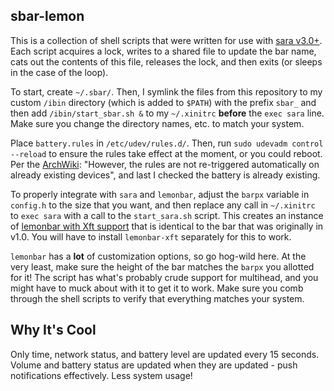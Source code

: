 sbar-lemon
-----
This is a collection of shell scripts that were written for use with [sara v3.0+](https://github.com/gitluin/sara). Each script acquires a lock, writes to a shared file to update the bar name, cats out the contents of this file, releases the lock, and then exits (or sleeps in the case of the loop).

To start, create `~/.sbar/`. Then, I symlink the files from this repository to my custom `/ibin` directory (which is added to `$PATH`) with the prefix `sbar_` and then add `/ibin/start_sbar.sh &` to my `~/.xinitrc` **before** the `exec sara` line. Make sure you change the directory names, etc. to match your system.

Place `battery.rules` in `/etc/udev/rules.d/`. Then, run `sudo udevadm control --reload` to ensure the rules take effect at the moment, or you could reboot. Per the [ArchWiki](https://wiki.archlinux.org/index.php/Udev): "However, the rules are not re-triggered automatically on already existing devices", and last I checked the battery is already existing.

To properly integrate with `sara` and `lemonbar`, adjust the `barpx` variable in `config.h` to the size that you want, and then replace any call in `~/.xinitrc` to `exec sara` with a call to the `start_sara.sh` script. This creates an instance of [lemonbar with Xft support](https://github.com/krypt-n/bar) that is identical to the bar that was originally in v1.0. You will have to install `lemonbar-xft` separately for this to work.

`lemonbar` has a **lot** of customization options, so go hog-wild here. At the very least, make sure the height of the bar matches the `barpx` you allotted for it! The script has what's probably crude support for multihead, and you might have to muck about with it to get it to work. Make sure you comb through the shell scripts to verify that everything matches your system.

## Why It's Cool
Only time, network status, and battery level are updated every 15 seconds. Volume and battery status are updated when they are updated - push notifications effectively. Less system usage!
